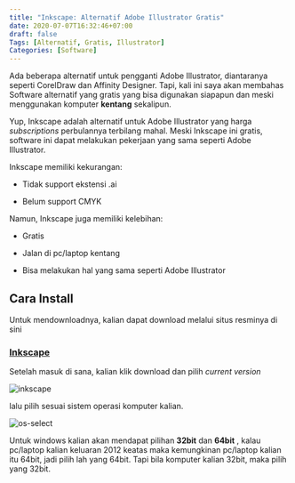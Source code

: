 ```yaml
---
title: "Inkscape: Alternatif Adobe Illustrator Gratis"
date: 2020-07-07T16:32:46+07:00
draft: false
Tags: [Alternatif, Gratis, Illustrator]
Categories: [Software]
---
```


Ada beberapa alternatif untuk pengganti Adobe Illustrator, diantaranya seperti CorelDraw dan Affinity Designer. Tapi, kali ini saya akan membahas Software alternatif yang gratis yang bisa digunakan siapapun dan meski menggunakan komputer **kentang** sekalipun.

Yup, Inkscape adalah alternatif untuk Adobe Illustrator yang harga *subscriptions* perbulannya terbilang mahal. Meski Inkscape ini gratis, software ini dapat melakukan pekerjaan yang sama seperti Adobe Illustrator. 

Inkscape memiliki kekurangan:

- Tidak support ekstensi .ai

- Belum support CMYK

Namun, Inkscape juga memiliki kelebihan:

- Gratis

- Jalan di pc/laptop kentang

- Bisa melakukan hal yang sama seperti Adobe Illustrator

## Cara Install 
Untuk mendownloadnya, kalian dapat download melalui situs resminya di sini
### [Inkscape](https://inkscape.org/)

Setelah masuk di sana, kalian klik download dan pilih *current version*

![inkscape](/gambar/inkscape/download1.png)

lalu pilih sesuai sistem operasi komputer kalian. 

![os-select](/gambar/inkscape/download2.png)

Untuk windows kalian akan mendapat pilihan **32bit** dan **64bit** , kalau pc/laptop kalian keluaran 2012 keatas maka kemungkinan pc/laptop kalian itu 64bit, jadi pilih lah yang 64bit. Tapi bila komputer kalian 32bit, maka pilih yang 32bit.
